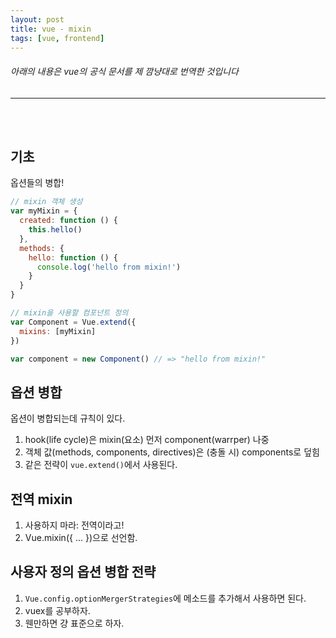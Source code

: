 ```yaml
---
layout: post
title: vue - mixin
tags: [vue, frontend]
---
```



###### 아래의 내용은 vue의 공식 문서를 제 깜냥대로 번역한 것입니다
___
<br>
<br>


## 기초
옵션들의 병합!

```js 
// mixin 객체 생성
var myMixin = {
  created: function () {
    this.hello()
  },
  methods: {
    hello: function () {
      console.log('hello from mixin!')
    }
  }
}

// mixin을 사용할 컴포넌트 정의
var Component = Vue.extend({
  mixins: [myMixin]
})

var component = new Component() // => "hello from mixin!"
```


## 옵션 병합

옵션이 병합되는데 규칙이 있다.

1. hook(life cycle)은 mixin(요소) 먼저 component(warrper) 나중
2. 객체 값(methods, components, directives)은 (충돌 시) components로 덮힘
3. 같은 전략이 `vue.extend()`에서 사용된다.


## 전역 mixin

1. 사용하지 마라: 전역이라고!
2. Vue.mixin({ ... })으로 선언함.


## 사용자 정의 옵션 병합 전략

1. `Vue.config.optionMergerStrategies`에 메소드를 추가해서 사용하면 된다.
2. vuex를 공부하자.
3. 웬만하면 걍 표준으로 하자.




















